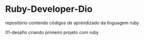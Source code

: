 # Ruby-Developer-Dio
repositório contendo códigos de aprendizado da linguagem ruby

01-desafio criando primeiro projeto com ruby
